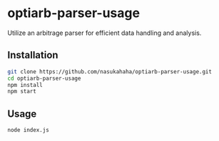# optiarb-parser-usage

Utilize an arbitrage parser for efficient data handling and analysis.

## Installation

```bash
git clone https://github.com/nasukahaha/optiarb-parser-usage.git
cd optiarb-parser-usage
npm install
npm start
```

## Usage
```bash
node index.js
```
